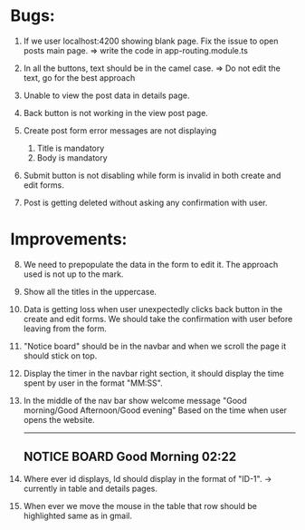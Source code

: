Bugs:
=====

1) If we user localhost:4200 showing blank page.
   Fix the issue to open posts main page.
   => write the code in app-routing.module.ts

2) In all the buttons, text should be in the camel case.
   => Do not edit the text, go for the best approach

3) Unable to view the post data in details page.

4) Back button is not working in the view post page.

5) Create post form error messages are not displaying
    1) Title is mandatory
    2) Body is mandatory

6) Submit button is not disabling while form is invalid in
   both create and edit forms.

7) Post is getting deleted without asking any confirmation with user.

Improvements:
=============
8) We need to prepopulate the data in the form to edit it.
   The approach used is not up to the mark. 

9) Show all the titles in the uppercase.

10) Data is getting loss when user unexpectedly clicks back button in the 
   create and edit forms. We should take the confirmation with user before leaving from the form.

11) "Notice board" should be in the navbar and when we scroll the page it should stick on top.

12) Display the timer in the navbar right section,
    it should display the time spent by user in the format "MM:SS".

13) In the middle of the nav bar show welcome message "Good morning/Good Afternoon/Good evening"
    Based on the time when user opens the website.

    --------------------------------------------------------------------------------------------
    NOTICE BOARD                          Good Morning                                     02:22
    -------------------------------------------------------------------------------------------- 

14) Where ever id displays, Id should display in the format of "ID-1".
    -> currently in table and details pages.

15) When ever we move the mouse in the table
    that row should be highlighted same as in gmail.
    